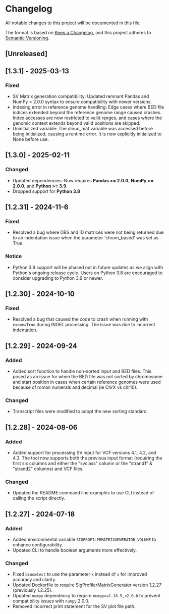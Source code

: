 # Changelog

All notable changes to this project will be documented in this file.

The format is based on [Keep a Changelog](https://keepachangelog.com/en/1.0.0/), and this project adheres to [Semantic Versioning](https://semver.org/spec/v2.0.0.html).

## [Unreleased]

## [1.3.1] - 2025-03-13

### Fixed
- SV Matrix generation compatibility: Updated remnant Pandas and NumPy < 2.0.0 syntax to ensure compatibility with newer versions.
- Indexing error in reference genome handling: Edge cases where BED file indices extended beyond the reference genome range caused crashes. Index accesses are now restricted to valid ranges, and cases where the genomic context extends beyond valid positions are skipped.
- Uninitialized variable: The dinuc_mat variable was accessed before being initialized, causing a runtime error. It is now explicitly initialized to None before use.

## [1.3.0] - 2025-02-11

### Changed
- Updated dependencies: Now requires **Pandas >= 2.0.0**, **NumPy >= 2.0.0**, and **Python >= 3.9**.
- Dropped support for **Python 3.8**

## [1.2.31] - 2024-11-6

### Fixed
- Resolved a bug where DBS and ID matrices were not being returned due to an indentation issue when the parameter 'chrom_based' was set as True.

### Notice
- Python 3.8 support will be phased out in future updates as we align with Python's ongoing release cycle. Users on Python 3.8 are encouraged to consider upgrading to Python 3.9 or newer.

## [1.2.30] - 2024-10-10

### Fixed
- Resolved a bug that caused the code to crash when running with `exome=True` during INDEL processing. The issue was due to incorrect indentation.

## [1.2.29] - 2024-09-24

### Added
- Added sort function to handle non-sorted input and BED files. This posed as an issue for when the BED file was not sorted by chromosome and start position in cases when certain reference genomes were used because of roman numerals and decimal (ie ChrX vs chr10).

### Changed
- Transcript files were modified to adopt the new sorting standard.


## [1.2.28] - 2024-08-06

### Added
- Added support for processing SV input for VCF versions 4.1, 4.2, and 4.3. The tool now supports both the previous input format (requiring the first six columns and either the "svclass" column or the "strand1" & "strand2" columns) and VCF files.

### Changed
- Updated the README command line examples to use CLI instead of calling the script directly.

## [1.2.27] - 2024-07-18

### Added
- Added environmental variable `SIGPROFILERMATRIXGENERATOR_VOLUME` to enhance configurability.
- Updated CLI to handle boolean arguments more effectively.

### Changed
- Fixed `binomtest` to use the parameter `k` instead of `x` for improved accuracy and clarity.
- Updated Dockerfile to require SigProfilerMatrixGenerator version 1.2.27 (previously 1.2.25).
- Updated `numpy` dependency to require `numpy>=1.18.5,<2.0.0` to prevent compatibility issues with `numpy` 2.0.0.
- Removed incorrect print statement for the SV plot file path.
